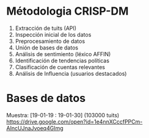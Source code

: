 # Métodologia CRISP-DM

1) Extracción de tuits (API)
2) Inspección inicial de los datos
3) Preprocesamiento de datos
4) Unión de bases de datos 
5) Análisis de sentimiento (léxico AFFIN) 
6) Identificación de tendencias políticas 
7) Clasificación de cuentas relevantes
8) Análisis de Influencia (usuarios destacados)


# Bases de datos

Muestra: [19-01-19 : 19-01-30] (103000 tuits) 
https://drive.google.com/open?id=1e4nnXCccfPPCm-AIncUJnaJvoeq4GImg
